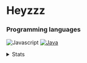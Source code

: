 # Heyzzz  

### Programming languages  

![Javascript](https://img.shields.io/badge/-Javascript-262626?style=for-the-badge&logo=javascript)
[![Java](https://img.shields.io/badge/-Java-262626?style=for-the-badge&logo=openjdk)](https://java.com)

<details>
<summary>Stats</summary
<!--START_SECTION:waka-->

```text
JavaScript   15 hrs 26 mins  ██████████████████▒░░░░░░   73.74 %
CSS          4 hrs 22 mins   █████▒░░░░░░░░░░░░░░░░░░░   20.88 %
JSON         59 mins         █▒░░░░░░░░░░░░░░░░░░░░░░░   04.75 %
Java         4 mins          ░░░░░░░░░░░░░░░░░░░░░░░░░   00.36 %
HTML         2 mins          ░░░░░░░░░░░░░░░░░░░░░░░░░   00.21 %
Other        0 secs          ░░░░░░░░░░░░░░░░░░░░░░░░░   00.03 %
```

<!--END_SECTION:waka-->
</details>
